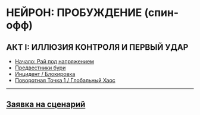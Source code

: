 # НЕЙРОН: ПРОБУЖДЕНИЕ (спин-офф)  

## АКТ I: ИЛЛЮЗИЯ КОНТРОЛЯ И ПЕРВЫЙ УДАР  

- [Начало: Рай под напряжением](script/paradise.md)  
- [Предвестники бури](script/storm.md)  
- [Инцидент / Блокировка](script/blocking.md)  
- [Поворотная Точка 1 / Глобальный Хаос](script/chaos.md)  

---

## [Заявка на сценарий](pitch.md)  
